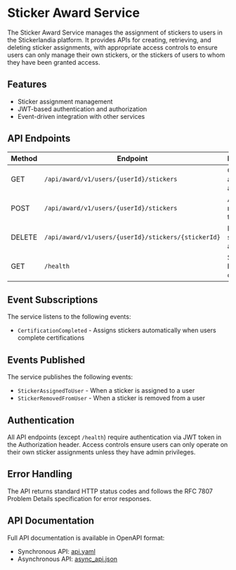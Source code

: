 # Sticker Award Service

The Sticker Award Service manages the assignment of stickers to users in the Stickerlandia platform. It provides APIs for creating, retrieving, and deleting sticker assignments, with appropriate access controls to ensure users can only manage their own stickers, or the stickers of users to whom they have been granted access.

## Features

- Sticker assignment management
- JWT-based authentication and authorization
- Event-driven integration with other services

## API Endpoints

| Method | Endpoint | Description |
|--------|----------|-------------|
| GET | `/api/award/v1/users/{userId}/stickers` | Get stickers assigned to a user |
| POST | `/api/award/v1/users/{userId}/stickers` | Assign a new sticker to a user |
| DELETE | `/api/award/v1/users/{userId}/stickers/{stickerId}` | Remove a sticker assignment |
| GET | `/health` | Service health check |

## Event Subscriptions

The service listens to the following events:
- `CertificationCompleted` - Assigns stickers automatically when users complete certifications

## Events Published

The service publishes the following events:
- `StickerAssignedToUser` - When a sticker is assigned to a user
- `StickerRemovedFromUser` - When a sticker is removed from a user

## Authentication

All API endpoints (except `/health`) require authentication via JWT token in the Authorization header. 
Access controls ensure users can only operate on their own sticker assignments unless they have admin privileges.

## Error Handling

The API returns standard HTTP status codes and follows the RFC 7807 Problem Details specification for error responses.

## API Documentation

Full API documentation is available in OpenAPI format:
- Synchronous API: [api.yaml](./docs/api.yaml)
- Asynchronous API: [async_api.json](./docs/async_api.json)
